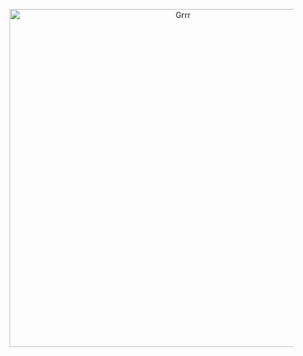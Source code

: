 <p align="center">
<img width="600" src="https://i.pinimg.com/736x/13/bb/78/13bb78b24869f9bee4d2ef6f847e6819.jpg" alt="Grrr">
</p>

